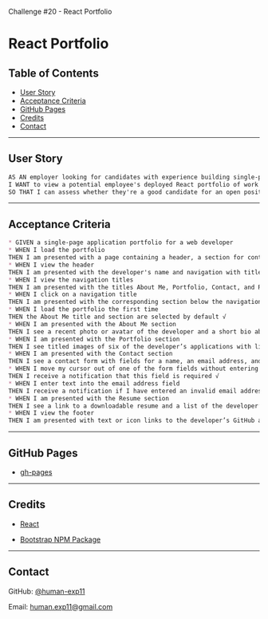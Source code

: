 
Challenge #20 - React Portfolio

# React Portfolio

## Table of Contents
 * [User Story](#user-story)
 * [Acceptance Criteria](#acceptance-criteria)
 * [GitHub Pages](#gh-pages)
 * [Credits](#credits)
 * [Contact](#contact)

---

## User Story

```md
AS AN employer looking for candidates with experience building single-page applications
I WANT to view a potential employee's deployed React portfolio of work samples
SO THAT I can assess whether they're a good candidate for an open position
```
---

## Acceptance Criteria

```md
* GIVEN a single-page application portfolio for a web developer
* WHEN I load the portfolio
THEN I am presented with a page containing a header, a section for content, and a footer √
* WHEN I view the header
THEN I am presented with the developer's name and navigation with titles corresponding to different sections of the portfolio √
* WHEN I view the navigation titles
THEN I am presented with the titles About Me, Portfolio, Contact, and Resume, and the title corresponding to the current section is highlighted √
* WHEN I click on a navigation title
THEN I am presented with the corresponding section below the navigation without the page reloading and that title is highlighted √
* WHEN I load the portfolio the first time
THEN the About Me title and section are selected by default √
* WHEN I am presented with the About Me section
THEN I see a recent photo or avatar of the developer and a short bio about them √
* WHEN I am presented with the Portfolio section
THEN I see titled images of six of the developer’s applications with links to both the deployed applications and the corresponding GitHub repositories √
* WHEN I am presented with the Contact section
THEN I see a contact form with fields for a name, an email address, and a message √
* WHEN I move my cursor out of one of the form fields without entering text
THEN I receive a notification that this field is required √
* WHEN I enter text into the email address field
THEN I receive a notification if I have entered an invalid email address √
* WHEN I am presented with the Resume section
THEN I see a link to a downloadable resume and a list of the developer’s proficiencies √
* WHEN I view the footer
THEN I am presented with text or icon links to the developer’s GitHub and LinkedIn profiles, and their profile on a third platform (Stack Overflow, Twitter) √

```
---

## GitHub Pages

* [gh-pages](https://human-exp11.github.io/20/#about)

---

## Credits

* [React](https://reactjs.org/)

* [Bootstrap NPM Package](https://www.npmjs.com/package/bootstrap)


---

## Contact

GitHub: [@human-exp11](https://github.com/human-exp11/)

Email: [human.exp11@gmail.com](mailto:human.exp11@gmail.com)
